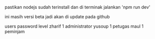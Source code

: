 pastikan nodejs sudah terinstall dan di terminak jalankan 'npm run dev' 

ini masih versi beta jadi akan di update pada github

users    password    level
zharif   1           administrator
yusoup   1           petugas
maul     1           peminjam
